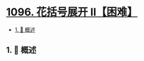 # [1096. 花括号展开 II【困难】](https://github.com/Tdahuyou/TNotes.leetcode/tree/main/notes/1096.%20%E8%8A%B1%E6%8B%AC%E5%8F%B7%E5%B1%95%E5%BC%80%20II%E3%80%90%E5%9B%B0%E9%9A%BE%E3%80%91)

<!-- region:toc -->

- [1. 📝 概述](#1--概述)

<!-- endregion:toc -->

## 1. 📝 概述

